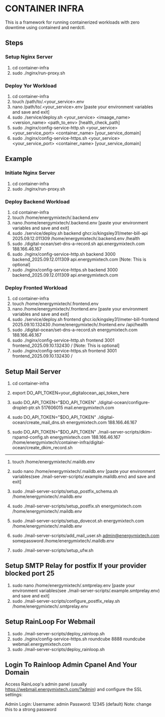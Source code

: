 # CONTAINER INFRA

This is a framework for running containerized workloads with zero downtime using containerd and nerdctl.

## Steps

### Setup Nginx Server

1. cd container-infra
2. sudo ./nginx/run-proxy.sh

### Deploy Yor Workload

1. cd container-infra
2. touch /path/to/.<your_service>.env
3. nano /path/to/.<your_service>.env [paste your environment variables and save and exit]
4. sudo ./service/deploy.sh <your_service> <imaage_name> <version_name> <path_to_env> [health_check_path]
5. sudo ./nginx/config-service-http.sh <your_service> <your_service_port> <container_name> [your_service_domain]
6. sudo ./nginx/config-service-https.sh <your_service> <your_service_port> <container_name> [your_service_domain]

## Example

### Initiate Nginx Server

1. cd container-infra
2. sudo ./nginx/run-proxy.sh

### Deploy Backend Workload

1. cd container-infra
2. touch /home/energymixtech/.backend.env
3. nano /home/energymixtech/.backend.env [paste your environment variables and save and exit]
4. sudo ./service/deploy.sh backend ghcr.io/kingsley31/meter-bill-api 2025.09.12.011309 /home/energymixtech/.backend.env /health
5. sudo ./digital-ocean/set-dns-a-record.sh api.energymixtech.com 188.166.46.167
6. sudo ./nginx/config-service-http.sh backend 3000 backend_2025.09.12.011309 api.energymixtech.com [Note: This is optional]
7. sudo ./nginx/config-service-https.sh backend 3000 backend_2025.09.12.011309 api.energymixtech.com

### Deploy Fronted Workload

1. cd container-infra
2. touch /home/energymixtech/.frontend.env
3. nano /home/energymixtech/.frontend.env [paste your environment variables and save and exit]
4. sudo ./service/deploy.sh frontend ghcr.io/kingsley31/meter-bill-frontend 2025.09.10.132430 /home/energymixtech/.frontend.env /api/health
5. sudo ./digital-ocean/set-dns-a-record.sh energymixtech.com 188.166.46.167
6. sudo ./nginx/config-service-http.sh frontend 3001 frontend_2025.09.10.132430 / [Note: This is optional]
7. sudo ./nginx/config-service-https.sh frontend 3001 frontend_2025.09.10.132430 /

## Setup Mail Server

1. cd container-infra

2. export DO_API_TOKEN=your_digitalocean_api_token_here

3. sudo DO_API_TOKEN="$DO_API_TOKEN" ./digital-ocean/configure-droplet-ptr.sh 517606015 mail.energymixtech.com

4. sudo DO_API_TOKEN="$DO_API_TOKEN" ./digital-ocean/create_mail_dns.sh energymixtech.com 188.166.46.167

5. sudo DO_API_TOKEN="$DO_API_TOKEN" ./mail-server-scripts/dkim-rspamd-config.sh energymixtech.com 188.166.46.167 /home/energymixtech/container-infra/digital-ocean/create_dkim_record.sh

-------------------------------------------------------------------------------

1. touch /home/energymixtech/.maildb.env

2. sudo nano /home/energymixtech/.maildb.env [paste your environment variables(see ./mail-server-scripts/.example.maildb.env) and save and exit]

3. sudo ./mail-server-scripts/setup_postfix_schema.sh /home/energymixtech/.maildb.env
4. sudo ./mail-server-scripts/setup_postfix.sh energymixtech.com /home/energymixtech/.maildb.env
5. sudo ./mail-server-scripts/setup_dovecot.sh energymixtech.com /home/energymixtech/.maildb.env
6. sudo ./mail-server-scripts/add_mail_user.sh <admin@energymixtech.com> somepassword /home/energymixtech/.maildb.env
7. sudo ./mail-server-scripts/setup_ufw.sh

## Setup SMTP Relay for postfix If your provider blocked port 25

1. sudo nano /home/energymixtech/.smtprelay.env [paste your environment variables(see ./mail-server-scripts/.example.smtprelay.env) and save and exit]
2. sudo ./mail-server-scripts/configure_postfix_relay.sh /home/energymixtech/.smtprelay.env

## Setup RainLoop For Webmail

1. sudo ./mail-server-scripts/deploy_rainloop.sh
2. sudo ./nginx/config-service-https.sh roundcube 8888 roundcube webmail.energymixtech.com
3. sudo ./mail-server-scripts/deploy_rainloop.sh

## Login To Rainloop Admin Cpanel And Your Domain

Access RainLoop's admin panel (usually <https://webmail.energymixtech.com/?admin>) and configure the SSL settings:

Admin Login:
Username: admin
Password: 12345 (default) Note: change this to a strong password
